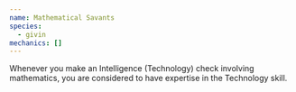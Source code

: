 ```yaml
---
name: Mathematical Savants
species:
  - givin
mechanics: []
---
```

Whenever you make an Intelligence (Technology) check involving mathematics, you are considered to have expertise in the Technology skill.
